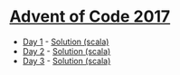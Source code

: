 # [Advent of Code 2017](https://adventofcode.com/2017)

* [Day 1](https://adventofcode.com/2017/day/1) - [Solution (scala)](day01.scala)
* [Day 2](https://adventofcode.com/2017/day/2) - [Solution (scala)](day02.scala)
* [Day 3](https://adventofcode.com/2017/day/3) - [Solution (scala)](day03.scala)